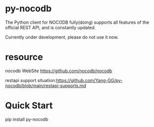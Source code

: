 # py-nocodb
The Python client for NOCODB fully(doing) supports all features of the official REST API, and is constantly updated.

Currently under development, please do not use it now.

# resource
nocodb WebSite https://github.com/nocodb/nocodb

restapi support situation:https://github.com/Yang-GG/py-nocodb/blob/main/restapi-supports.md

# Quick Start

pip install py-nocodb
